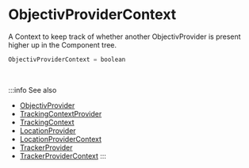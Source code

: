 # ObjectivProviderContext

A Context to keep track of whether another ObjectivProvider is present higher up in the Component tree.

```ts
ObjectivProviderContext = boolean
```

<br />

:::info See also
- [ObjectivProvider](/tracking/react/api-reference/providers/ObjectivProvider.md)
- [TrackingContextProvider](/tracking/react/api-reference/providers/TrackingContextProvider.md)
- [TrackingContext](/tracking/react/api-reference/providers/TrackingContext.md)
- [LocationProvider](/tracking/react/api-reference/providers/LocationProvider.md)
- [LocationProviderContext](/tracking/react/api-reference/providers/LocationProviderContext.md)
- [TrackerProvider](/tracking/react/api-reference/providers/TrackerProvider.md)
- [TrackerProviderContext](/tracking/react/api-reference/providers/TrackerProviderContext.md)
:::
